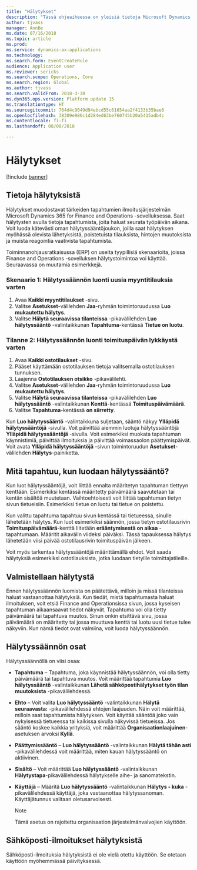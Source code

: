 ```yaml
---
title: "Hälytykset"
description: "Tässä ohjeaiheessa on yleisiä tietoja Microsoft Dynamics 365 for Finance and Operationsin hälytyksistä. Saat hälytysten avulla tietoja tapahtumista, joita haluat seurata työpäivän aikana."
author: tjvass
manager: AnnBe
ms.date: 07/16/2018
ms.topic: article
ms.prod: 
ms.service: dynamics-ax-applications
ms.technology: 
ms.search.form: EventCreateRule
audience: Application user
ms.reviewer: sericks
ms.search.scope: Operations, Core
ms.search.region: Global
ms.author: tjvass
ms.search.validFrom: 2018-3-30
ms.dyn365.ops.version: Platform update 15
ms.translationtype: HT
ms.sourcegitcommit: 764d4c9049d94ebcd55c61654aa2f4133b35bae6
ms.openlocfilehash: 38309e986c1d284ed63be760745b20a5415adb4c
ms.contentlocale: fi-fi
ms.lasthandoff: 08/08/2018

---
```


# <a name="alerts"></a>Hälytykset

[!include [banner](../includes/banner.md)]

## <a name="about-alerts"></a>Tietoja hälytyksistä
Hälytykset muodostavat tärkeiden tapahtumien ilmoitusjärjestelmän Microsoft Dynamics 365 for Finance and Operations -sovelluksessa. Saat hälytysten avulla tietoja tapahtumista, joita haluat seurata työpäivän aikana. Voit luoda kätevästi oman hälytyssääntöjoukon, joilla saat hälytyksen myöhässä olevista lähetyksistä, poistetuista tilauksista, hintojen muutoksista ja muista reagointia vaativista tapahtumista.

Toiminnanohjausratkaisussa (ERP) on useita tyypillisiä skenaarioita, joissa Finance and Operations -sovelluksen hälytystoimintoa voi käyttää. Seuraavassa on muutamia esimerkkejä.

### <a name="scenario-1-create-an-alert-rule-for-new-sales-orders"></a>Skenaario 1: Hälytyssäännön luonti uusia myyntitilauksia varten

1. Avaa **Kaikki myyntitilaukset** -sivu.
2. Valitse **Asetukset**-välilehden **Jaa**-ryhmän toimintoruudussa **Luo mukautettu hälytys**.
3. Valitse **Hälytä seuraavissa tilanteissa** -pikavälilehden **Luo hälytyssääntö** -valintaikkunan **Tapahtuma**-kentässä **Tietue on luotu**.

### <a name="scenario-2-create-an-alert-rule-for-postponement-of-a-delivery-date"></a>Tilanne 2: Hälytyssäännön luonti toimituspäivän lykkäystä varten

1. Avaa **Kaikki ostotilaukset** -sivu.
2. Pääset käyttämään ostotilauksen tietoja valitsemalla ostotilauksen tunnuksen.
3. Laajenna **Ostotilauksen otsikko** -pikavälilehti.
4. Valitse **Asetukset**-välilehden **Jaa**-ryhmän toimintoruudussa **Luo mukautettu hälytys**.
5. Valitse **Hälytä seuraavissa tilanteissa** -pikavälilehden **Luo hälytyssääntö** -valintaikkunan **Kenttä**-kentässä **Toimituspäivämäärä**.
6. Valitse **Tapahtuma**-kentässä **on siirretty**.
    
Kun **Luo hälytyssääntö** -valintaikkuna suljetaan, sääntö näkyy **Ylläpidä hälytyssääntöjä** -sivulla. Voit päivittää aiemmin luotuja hälytyssääntöjä **Ylläpidä hälytyssääntöjä** -sivulla. Voit esimerkiksi muokata tapahtuman käynnistimiä, päivittää ilmoituksia ja päivittää voimassaolon päättymispäivät. Voit avata **Ylläpidä hälytyssääntöjä** -sivun toimintoruudun **Asetukset**-välilehden **Hälytys**-painiketta.

## <a name="what-occurs-when-an-alert-rule-is-created"></a>Mitä tapahtuu, kun luodaan hälytyssääntö?

Kun luot hälytyssääntöjä, voit liittää ennalta määritetyn tapahtuman tiettyyn kenttään. Esimerkiksi kentässä määritetty päivämäärä saavutetaan tai kentän sisältöä muutetaan. Vaihtoehtoisesti voit liittää tapahtuman tietyn sivun tietueisiin. Esimerkiksi tietue on luotu tai tietue on poistettu.

Kun valittu tapahtuma tapahtuu sivun kentässä tai tietueessa, sinulle lähetetään hälytys. Kun luot esimerkiksi säännön, jossa tietyn ostotilausrivin **Toimituspäivämäärä**-kenttä liitetään **erääntymisestä on aikaa** -tapahtumaan. Määritit aikavälin viideksi päiväksi. Tässä tapauksessa hälytys lähetetään viisi päivää ostotilausrivin toimituspäivän jälkeen.

Voit myös tarkentaa hälytyssääntöjä määrittämällä ehdot. Voit saada hälytyksiä esimerkiksi ostotilauksista, jotka luodaan tietyille toimittajatileille.

## <a name="preparing-for-an-alert"></a>Valmistellaan hälytystä

Ennen hälytyssäännön luomista on päätettävä, milloin ja missä tilanteissa haluat vastaanottaa hälytyksiä. Kun tiedät, mistä tapahtumasta haluat ilmoituksen, voit etsiä Finance and Operationsissa sivun, jossa kyseisen tapahtuman aikaansaavat tiedot näkyvät. Tapahtuma voi olla tietty päivämäärä tai tapahtuva muutos. Sinun onkin etsittävä sivu, jossa päivämäärä on määritetty tai jossa muuttuva kenttä tai luotu uusi tietue tulee näkyviin. Kun nämä tiedot ovat valmiina, voit luoda hälytyssäännön.

## <a name="components-of-an-alert-rule"></a>Hälytyssäännön osat

Hälytyssäännöllä on viisi osaa:

- **Tapahtuma** – Tapahtuma, joka käynnistää hälytyssäännön, voi olla tietty päivämäärä tai tapahtuva muutos. Voit määrittää tapahtumia **Luo hälytyssääntö** -valintaikkunan **Lähetä sähköpostihälytykset työn tilan muutoksista** -pikavälilehdessä.
- **Ehto** – Voit valita **Luo hälytyssääntö** -valintaikkunan **Hälytä seuraavasta:** -pikavälilehdessä ehtojen laajuuden. Näin voit määrittää, milloin saat tapahtumista hälytyksen. Voit käyttää sääntöä joko vain nykyisessä tietueessa tai kaikissa sivulla näkyvissä tietueissa. Jos sääntö koskee kaikkia yrityksiä, voit määrittää **Organisaationlaajuinen**-asetuksen arvoksi **Kyllä**.
- **Päättymissääntö** – **Luo hälytyssääntö** -valintaikkunan **Hälytä tähän asti** -pikavälilehdessä voit määrittää, miten kauan hälytyssääntö on aktiivinen.
- **Sisältö** – Voit määrittää **Luo hälytyssääntö** -valintaikkunan **Hälytystapa**-pikavälilehdessä hälytykselle aihe- ja sanomatekstin.
- **Käyttäjä** – Määritä **Luo hälytyssääntö** -valintaikkunan **Hälytys - kuka** -pikavälilehdessä käyttäjä, joka vastaanottaa hälytyssanoman. Käyttäjätunnus valitaan oletusarvoisesti.

    > [!NOTE]
    > Tämä asetus on rajoitettu organisaation järjestelmänvalvojien käyttöön.

## <a name="email-notifications-from-alerts"></a>Sähköposti-ilmoitukset hälytyksistä

Sähköposti-ilmoituksia hälytyksistä ei ole vielä otettu käyttöön. Se otetaan käyttöön myöhemmässä päivityksessä.

